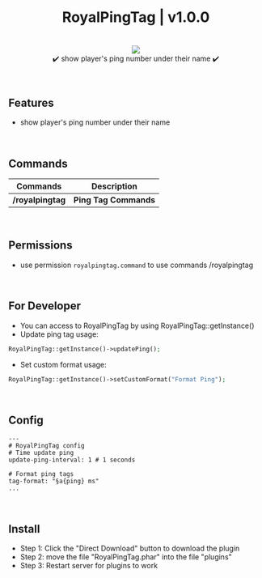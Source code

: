 <div align="center">
<h1>RoyalPingTag | v1.0.0<h1>
</div>
<p align="center">
<a href="https://poggit.pmmp.io/p/KillDeathSound"><img src="https://poggit.pmmp.io/shield.state/RoyalPingTag"></a>
<br>
✔️ show player's ping number under their name ✔️
</p>

<br>

## Features
- show player's ping number under their name

<br>

## Commands
| **Commands** | **Description** |
| --- | --- |
| **/royalpingtag** | **Ping Tag Commands** |

<br>

## Permissions
- use permission `royalpingtag.command` to use commands /royalpingtag

<br>

## For Developer
- You can access to RoyalPingTag by using RoyalPingTag::getInstance()
- Update ping tag usage:
```php
RoyalPingTag::getInstance()->updatePing();
```
- Set custom format usage:
```php
RoyalPingTag::getInstance()->setCustomFormat("Format Ping");
```
  
<br>

## Config
```
---
# RoyalPingTag config
# Time update ping
update-ping-interval: 1 # 1 seconds

# Format ping tags
tag-format: "§a{ping} ms"
...
```

<br>

## Install
- Step 1: Click the "Direct Download" button to download the plugin
- Step 2: move the file "RoyalPingTag.phar" into the file "plugins"
- Step 3: Restart server for plugins to work
